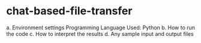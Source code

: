 # chat-based-file-transfer
a. Environment settings
Programming Language Used: Python
b. How to run the code
c. How to interpret the results
d. Any sample input and output files
